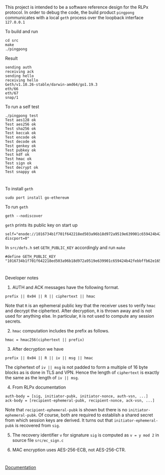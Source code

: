 This project is intended to be a software reference design for the RLPx protocol.
In order to debug the code, the build product `pingpong` communicates with a local `geth` process over the loopback interface `127.0.0.1`

To build and run

```
cd src
make
./pingpong
```

Result

```
sending auth
receiving ack
sending hello
receiving hello
Geth/v1.10.26-stable/darwin-amd64/go1.19.3
eth/66
eth/67
snap/1
```

To run a self test

```
./pingpong test
Test aes128 ok
Test aes256 ok
Test sha256 ok
Test keccak ok
Test encode ok
Test decode ok
Test genkey ok
Test pubkey ok
Test kdf ok
Test hmac ok
Test sign ok
Test decrypt ok
Test snappy ok
```

#

To install `geth`

```
sudo port install go-ethereum
```

To run `geth`

```
geth --nodiscover
```

`geth` prints its public key on start up

```
self="enode://1016734b1f701f642218ed503a96b18d972a9519e639901c659424b42febbffb62e165e63d78f2b8ab3d138e37e5f5c49d909073b085a81e7b390fb189825dba@127.0.0.1:30303?discport=0"
```

In `src/defs.h` set `GETH_PUBLIC_KEY` accordingly and run `make`

```
#define GETH_PUBLIC_KEY "1016734b1f701f642218ed503a96b18d972a9519e639901c659424b42febbffb62e165e63d78f2b8ab3d138e37e5f5c49d909073b085a81e7b390fb189825dba"
```

#

Developer notes

1. AUTH and ACK messages have the following format.

```
prefix || 0x04 || R || ciphertext || hmac
```

Note that `R` is an ephemeral public key that the receiver uses to verify `hmac` and decrypt the ciphertext.
After decryption, `R` is thrown away and is not used for anything else.
In particular, `R` is not used to compute any session secrets.

2. `hmac` computation includes the prefix as follows.

```
hmac = hmac256(ciphertext || prefix)
```

3. After decryption we have

```
prefix || 0x04 || R || iv || msg || hmac
```

The ciphertext of `iv || msg` is not padded to form a multiple of 16 byte blocks as is done in TLS and VPN.
Hence the length of `ciphertext` is exactly the same as the length of `iv || msg`.

4. From RLPx documentation

```
auth-body = [sig, initiator-pubk, initiator-nonce, auth-vsn, ...]
ack-body = [recipient-ephemeral-pubk, recipient-nonce, ack-vsn, ...]
```

Note that `recipient-ephemeral-pubk` is shown but there is no `initiator-ephemeral-pubk`.
Of course, both are required to establish a shared secret from which session keys are derived.
It turns out that `initiator-ephemeral-pubk` is recovered from `sig`.

5. The recovery identifier `v` for signature `sig` is computed as `v = y mod 2` in source file `src/ec_sign.c`

6. MAC encryption uses AES-256-ECB, not AES-256-CTR.

#

[Documentation](https://georgeweigt.github.io/pingpong.pdf)
